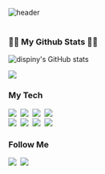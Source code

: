 ![header](https://capsule-render.vercel.app/api?type=slice&color=gradient&height=160&section=header&text=Jongmin%Park&fontAlign=50&fontAlignY=70&fontSize=90&fontColor=000000)
<br><br>

<h3>👩‍💻 My Github Stats 👩‍💻</h3>
<div>

![dispiny's GitHub stats](https://github-readme-stats.vercel.app/api?username=dispiny&show_icons=true&theme=dracula)
  
<p>
  <a href="https://hits.seeyoufarm.com"><img src="https://hits.seeyoufarm.com/api/count/incr/badge.svg?url=https%3A%2F%2Fgithub.com%2Fdispiny%2F&count_bg=%2379C83D&title_bg=%23555555&icon=&icon_color=%23E7E7E7&title=hits&edge_flat=false"/></a>
</p>

</div>

<h3>My Tech</h3>
<p align="left">
  <img src="https://img.shields.io/badge/AWS-333664?style=flat-square&logo=amazon-aws&logoColor=white"/></a>&nbsp 
  <img src="https://img.shields.io/badge/GCP-4285F4?style=flat-square&logo=Google Cloud&logoColor=white"/></a>&nbsp 
  <img src="https://img.shields.io/badge/C++-00599C?style=flat-square&logo=C%2B%2B&logoColor=white"/></a>&nbsp 
  <img src="https://img.shields.io/badge/C-A8B9CC?style=flat-square&logo=C&logoColor=white"/></a>&nbsp 
  <br>
  <img src="https://img.shields.io/badge/Mysql-E6B91E?style=flat-square&logo=MySql&logoColor=white"/></a>&nbsp
  <img src="https://img.shields.io/badge/PostgreSQL-4169E1?style=flat-square&logo=PostgreSQL&logoColor=white"/></a>&nbsp 
  <img src="https://img.shields.io/badge/Python-3766AB?style=flat-square&logo=Python&logoColor=white"/></a>&nbsp 
  <img src="https://img.shields.io/badge/Go-11B48A?style=flat-square&logo=Go&logoColor=white"/></a>&nbsp 
</p>

<h3>Follow Me</h3>
<p>
  <a href="https://www.instagram.com/p.jm_b/"><img src="https://img.shields.io/badge/Instagram-E4405F?style=flat-square&logo=Instagram&logoColor=white&link=https://www.instagram.com/p.jm_b/"/></a>&nbsp
  <a href="mailto:pjm1024cl@gmail.com"><img src="https://img.shields.io/badge/Gmail-d14836?style=flat-square&logo=Gmail&logoColor=white&link=pjm1024cl@gmail.com"/></a>
</p>
